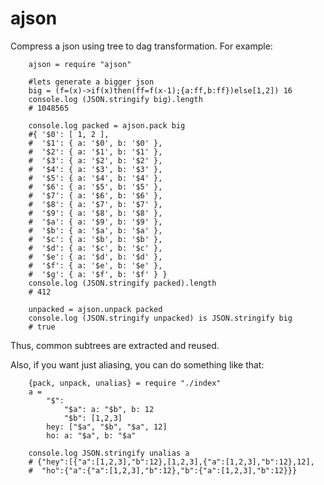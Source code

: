 ajson
=====

Compress a json using tree to dag transformation. For example:

        ajson = require "ajson"

        #lets generate a bigger json
        big = (f=(x)->if(x)then(ff=f(x-1);{a:ff,b:ff})else[1,2]) 16
        console.log (JSON.stringify big).length
        # 1048565

        console.log packed = ajson.pack big
        #{ '$0': [ 1, 2 ],
        #  '$1': { a: '$0', b: '$0' },
        #  '$2': { a: '$1', b: '$1' },
        #  '$3': { a: '$2', b: '$2' },
        #  '$4': { a: '$3', b: '$3' },
        #  '$5': { a: '$4', b: '$4' },
        #  '$6': { a: '$5', b: '$5' },
        #  '$7': { a: '$6', b: '$6' },
        #  '$8': { a: '$7', b: '$7' },
        #  '$9': { a: '$8', b: '$8' },
        #  '$a': { a: '$9', b: '$9' },
        #  '$b': { a: '$a', b: '$a' },
        #  '$c': { a: '$b', b: '$b' },
        #  '$d': { a: '$c', b: '$c' },
        #  '$e': { a: '$d', b: '$d' },
        #  '$f': { a: '$e', b: '$e' },
        #  '$g': { a: '$f', b: '$f' } }
        console.log (JSON.stringify packed).length
        # 412

        unpacked = ajson.unpack packed
        console.log (JSON.stringify unpacked) is JSON.stringify big
        # true

Thus, common subtrees are extracted and reused.

Also, if you want just aliasing, you can do something like that:

        {pack, unpack, unalias} = require "./index"
        a =
            "$":
                "$a": a: "$b", b: 12
                "$b": [1,2,3]
            hey: ["$a", "$b", "$a", 12]
            ho: a: "$a", b: "$a"

        console.log JSON.stringify unalias a
        # {"hey":[{"a":[1,2,3],"b":12},[1,2,3],{"a":[1,2,3],"b":12},12],
        #  "ho":{"a":{"a":[1,2,3],"b":12},"b":{"a":[1,2,3],"b":12}}}